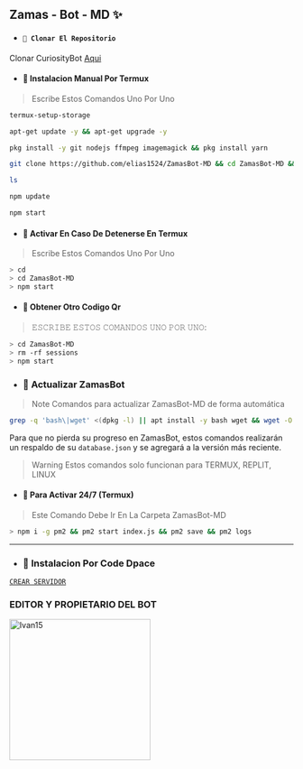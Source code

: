 ## Zamas - Bot - MD ✨️

- #### `🚩 Clonar El Repositorio`
 Clonar CuriosityBot [Aqui](https://github.com/elias1524/ZamasBot-MD/fork)

- #### 🚩 Instalacion Manual Por Termux
> Escribe Estos Comandos Uno Por Uno

```bash
termux-setup-storage
```

```bash
apt-get update -y && apt-get upgrade -y
```

```bash
pkg install -y git nodejs ffmpeg imagemagick && pkg install yarn
```

```bash
git clone https://github.com/elias1524/ZamasBot-MD && cd ZamasBot-MD && yarn install && npm install
```

```bash
ls
```
```bash
npm update
```

```bash
npm start
```

- #### 🚩 Activar En Caso De Detenerse En Termux
> Escribe Estos Comandos Uno Por Uno
```bash
> cd
> cd ZamasBot-MD
> npm start
```

- #### 🚩 Obtener Otro Codigo Qr
> 𝙴𝚂𝙲𝚁𝙸𝙱𝙴 𝙴𝚂𝚃𝙾𝚂 𝙲𝙾𝙼𝙰𝙽𝙳𝙾𝚂 𝚄𝙽𝙾 𝙿𝙾𝚁 𝚄𝙽𝙾:
```bash
> cd ZamasBot-MD
> rm -rf sessions
> npm start
```

- ### 🚩 Actualizar ZamasBot 
> Note Comandos para actualizar ZamasBot-MD de forma automática
```bash
grep -q 'bash\|wget' <(dpkg -l) || apt install -y bash wget && wget -O - https://raw.githubusercontent.com/elias1524/ZamasBot-MD/master/update.sh | bash
```
Para que no pierda su progreso en ZamasBot, estos comandos realizarán un respaldo de su `database.json` y se agregará a la versión más reciente.

> Warning Estos comandos solo funcionan para TERMUX, REPLIT, LINUX

- #### 🎌 Para Activar 24/7 (Termux)
> Este Comando Debe Ir En La Carpeta ZamasBot-MD
```bash
> npm i -g pm2 && pm2 start index.js && pm2 save && pm2 logs
```
----
- ### 🎌 Instalacion Por Code Dpace

[`CREAR SERVIDOR`](https://github.com/codespaces/new?skip_quickstart=true&machine=basicLinux32gb&repo=674862525&ref=main&geo=UsEast)


### EDITOR Y PROPIETARIO DEL BOT
<a href="https://github.com/elias1524"><img src="https://github.com/elias1524.png" width="250" height="250" alt="Ivan15"/></a>